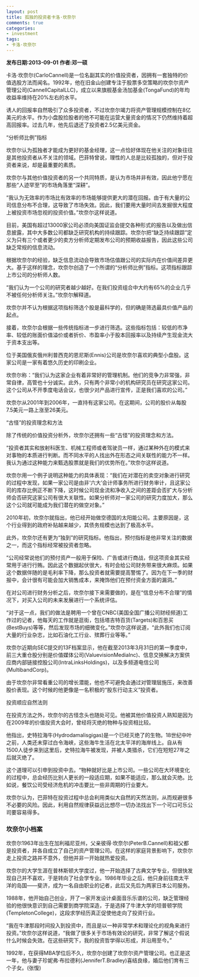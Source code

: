 ```yaml
---
layout: post
title: 孤独的投资者卡洛·坎奈尔
comments: true
categories:
- investment
tags:
- 卡洛·坎奈尔
---
```


<b>发布日期:2013-09-01 作者:邓一硕</b>

卡洛·坎奈尔(CarloCannell)是一位名副其实的价值投资者，因拥有一套独特的价值选股方法而闻名。1992年，他在旧金山创建专注于股票多空策略的坎奈尔资产管理公司(CannellCapitalLLC)，成立以来旗舰基金汤加基金(TongaFund)的年均收益率维持在20%左右的水平。

诱人的回报率自然吸引了众多投资者，不过坎奈尔竭力将资产管理规模控制在8亿美元的水平。作为小盘股捡股者的他不可能在运营大量资金的情况下仍然维持着超高回报率。过去几年，他先后退还了投资者2.5亿美元资金。

“分析师比例”指标

坎奈尔认为孤独者才能成为更好的基金经理，这一点恰好体现在他关注的对象往往是其他投资者从不关注的领域。巴菲特曾说，理性的人总是比较孤独的，但对于投资者来说，却是最重要的素质。

坎奈尔与其他价值投资者的另一个共同特质，是认为市场并非有效，因此他宁愿在那些“人迹罕至”的市场角落里“深耕”。

“我认为无效率的市场比有效率的市场能够提供更大的潜在回报。由于有大量的公司信息分布不合理，这导致了市场失效。因此，我们要用大量时间去发掘很大程度上被投资市场忽视的投资价值。”坎奈尔这样说道。

目前，美国有超过13000家公司必须向美国证监会提交各种形式的报告以及做出信息披露，其中大多数公司都缺乏研究机构的持续跟踪。坎奈尔把“缺乏持续跟踪”定义为只有三个或者更少的卖方分析师定期发布公司的预期收益报告，因此这些公司缺乏常规的信息流动。

根据坎奈尔的经验，缺乏信息流动会导致市场估值跟公司的实际内在价值间差异更大。基于这样的理念，坎奈尔创造了一个所谓的“分析师比例”指标。这项指标跟踪上市公司的分析师人数。

“我们认为一个公司的研究者越少越好。在我们投资组合中大约有65%的企业几乎不被任何分析师关注。”坎奈尔解释道。

坎奈尔并不认为根据这项指标筛选个股是最科学的，但的确是筛选最具价值产品的起点。

接着，坎奈尔会根据一些传统指标进一步进行筛选。这些指标包括：较低的市净率、较低的账面价值溢价或者折价、市盈率小于股本回报率以及持续产生现金流大于资本支出等。

位于美国俄亥俄州利普西克的恩尼斯(Ennis)公司是坎奈尔喜欢的典型小盘股。这家公司是一家有着悠久历史的印刷企业。

坎奈尔称：“我们认为这家企业有着非常好的管理机制。他们的竞争力非常强，非常自律，高管也十分诚实。此外，只有两个非常小的机构研究员在研究这家公司。这个公司从不开季度电话会议，也很少对产品进行宣传，正是我们喜欢的公司。”

坎奈尔从2001年到2006年，一直持有这家公司。在这期间，公司的股价从每股7.5美元一路上涨至26美元。

“古怪”的投资理念和方法

除了传统的价值投资分析外，坎奈尔还拥有一些“古怪”的投资理念和方法。

“投资者其实和放射科医生、机械工程师或者驾驶员一样，通过某种外在的模式来对事物的本质进行判断。而不同水平的人找出外在形态之间关联性的能力不一样。我认为通过这种能力来甄选股票就是我们的优势所在。”坎奈尔这样说道。

坎奈尔用一个例子说明这种能力的具体表现：“我们在对潜在的卖空对象进行研究的过程中发现，如果一家公司是由非‘六大’会计师事务所进行财务审计，且这家公司的库存比例正不断下降，这时候公司现金流和净收入之间的差距会否扩大与分析师会否研究这家公司有很大关联性。如果分析师对一家公司的研究力度加大，那么这个公司就可能成为我们潜在的做空对象。”

2010年初，坎奈尔就指出，他已经开始做空德国的太阳能公司。主要原因是，这个行业得到的政府补贴越来越少，其债务规模也达到了极高水平。

此外，坎奈尔还有更为“独到”的研究指标。他指出，预付指标是他非常关注的数据之一，而这个指标经常被投资者忽略。

“公司经常说他们的预付资产一般用于保险、广告或进行商战，但这项资金其实经常用于进行行贿。因此这个数据起伏很大，有时会给公司财务带来很大麻烦。如果这个数据伴随的是毛利率下降，那么投资者就需要提高警惕了。因为在下一季的财报中，会计很有可能会加大销售成本，来掩饰他们在预付资金方面的漏洞。”

在对公司进行财务分析之后，坎奈尔接下来需要做的，是在“信息分布不合理”的情况下，对买入公司的未来发展进行一个系统评估。

“对于这一点，我们的做法是聘用一个曾在CNBC(美国全国广播公司财经频道)工作过的记者，他每天的工作就是逛街，包括塔吉特百货(Targets)和百思买(BestBuys)等等，然后发现市场的细微变化。”坎奈尔这样说道，“此外我们也订阅大量的行业杂志，比如石油化工行业、殡葬行业等等。”

坎奈尔近期向SEC提交的13F档案显示，他在截至2013年3月31日的第一季度中，前三大重仓股分别是价值媒体公司(ValuevisionMediaInc)、信息交换解决方案供应商内部链接控股公司(IntraLinksHoldings)，以及多频道电信公司(MultibandCorp)。

由于坎奈尔非常看重公司的增长潜能，他也不可避免会通过对管理层施压，来改善股价表现。这个时候的他更像是一名积极的“股东行动主义”投资者。

投资顺应自然法则

在投资方法之外，坎奈尔的古怪念头也随处可见。他被其他价值投资人熟知是因为在2009年的价值投资大会时，曾经将灭绝的物种与投资相比较。

他指出，史特拉海牛(Hydrodamalisgigas)是一个已经灭绝了的生物。18世纪中叶之前，人类还未穿过白令海峡，这些海牛生活在北太平洋的海岸线上。自从有1500人徒步来到这里后，史特拉海牛被发现，并被人类猎杀，它们在短短27年之后就灭绝了。

这个道理可以引申到投资中去。“物种就好比是上市公司。一些公司在大环境变化的过程中，总会经历比别人更长的一段适应期，如果不能适应，那么就会灭绝。比如说，餐饮公司受经济危机的冲击要比一些非周期的行业要大。

坎奈尔认为，巴菲特在投资过程中总会利用类似大自然的天然法则，从而规避很多不必要的风险。因此，利用自然规律获益远比想尽一切办法找出下一个可口可乐公司要容易得多。

### 坎奈尔小档案

坎奈尔1963年出生在加利福尼亚州，父亲彼得·坎奈尔(PeterB.Cannell)和祖父都是投资者，并各自成立了自己的资产管理公司。在这样的家庭背景影响下，坎奈尔走上投资之路并不意外，但他并非一开始就热爱投资。

坎奈尔的大学生涯在普林斯顿大学度过，他一开始选择了古典文学专业，但很快发现自己并不喜欢，于是转向了社会学专业。1986年毕业之后，他只身前往南太平洋的岛国——斐济，成为一名自由职业的记者，此后又先后为两家日本公司服务。

1988年，他开始自己创业，开了一家开发设计桌面音乐乐谱的公司，缺乏管理经验的他很快意识到自己需要到商学院深造，于是选择了牛津大学的坦普顿学院(TempletonCollege)，这段求学经历真正促使他走向了投资行业。

“我在牛津那段时间投入到投资中，而且是以一种非常学术和理论化的视角来进行投资。”坎奈尔这样说道，“我做了很多关于市场有效论的研究，非常了解这个假说什么时候会失效。在这些研究下，我的投资哲学得以形成，并沿用至今。”

1992年，在获得MBA学位后不久，坎奈尔创建了坎奈尔资产管理公司。也正是这一年，他与妻子珍妮弗·布拉德利(JenniferT.Bradley)喜结良缘，婚后他们育有三个子女。(张愎)

